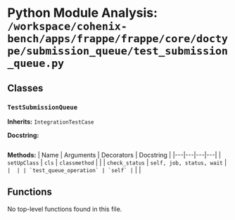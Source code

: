 # Python Module Analysis: `/workspace/cohenix-bench/apps/frappe/frappe/core/doctype/submission_queue/test_submission_queue.py`

## Classes

### `TestSubmissionQueue`
**Inherits:** `IntegrationTestCase`


**Docstring:**
```

```

**Methods:**
| Name | Arguments | Decorators | Docstring |
|---|---|---|---|
| `setUpClass` | `cls` | `classmethod` |  |
| `check_status` | `self, job, status, wait` | `` |  |
| `test_queue_operation` | `self` | `` |  |





## Functions

No top-level functions found in this file.
